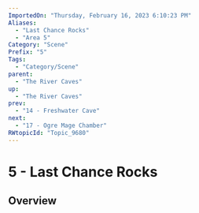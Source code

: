 ```yaml
---
ImportedOn: "Thursday, February 16, 2023 6:10:23 PM"
Aliases:
  - "Last Chance Rocks"
  - "Area 5"
Category: "Scene"
Prefix: "5"
Tags:
  - "Category/Scene"
parent:
  - "The River Caves"
up:
  - "The River Caves"
prev:
  - "14 - Freshwater Cave"
next:
  - "17 - Ogre Mage Chamber"
RWtopicId: "Topic_9680"
---
```

# 5 - Last Chance Rocks
## Overview
